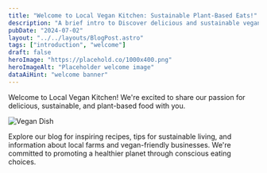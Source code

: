 ```yaml
---
title: "Welcome to Local Vegan Kitchen: Sustainable Plant-Based Eats!"
description: "A brief intro to Discover delicious and sustainable vegan recipes using locally sourced ingredients.  Inspiring plant-based living for a healthier planet."
pubDate: "2024-07-02"
layout: "../../layouts/BlogPost.astro"
tags: ["introduction", "welcome"]
draft: false
heroImage: "https://placehold.co/1000x400.png"
heroImageAlt: "Placeholder welcome image"
dataAiHint: "welcome banner"
---
```


Welcome to Local Vegan Kitchen! We're excited to share our passion for delicious, sustainable, and plant-based food with you.

<img src="https://placehold.co/800x400.png" alt="Vegan Dish" data-ai-hint="vegan dish" />

Explore our blog for inspiring recipes, tips for sustainable living, and information about local farms and vegan-friendly businesses. We're committed to promoting a healthier planet through conscious eating choices.